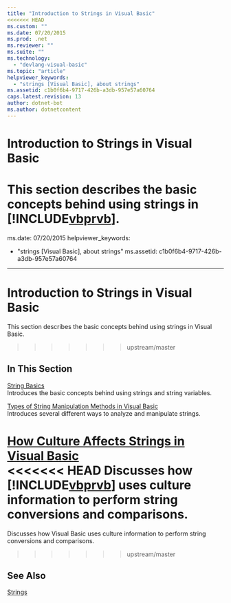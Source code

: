 ```yaml
---
title: "Introduction to Strings in Visual Basic"
<<<<<<< HEAD
ms.custom: ""
ms.date: 07/20/2015
ms.prod: .net
ms.reviewer: ""
ms.suite: ""
ms.technology: 
  - "devlang-visual-basic"
ms.topic: "article"
helpviewer_keywords: 
  - "strings [Visual Basic], about strings"
ms.assetid: c1b0f6b4-9717-426b-a3db-957e57a60764
caps.latest.revision: 13
author: dotnet-bot
ms.author: dotnetcontent
---
```

# Introduction to Strings in Visual Basic
This section describes the basic concepts behind using strings in [!INCLUDE[vbprvb](~/includes/vbprvb-md.md)].  
=======
ms.date: 07/20/2015
helpviewer_keywords: 
  - "strings [Visual Basic], about strings"
ms.assetid: c1b0f6b4-9717-426b-a3db-957e57a60764
---
# Introduction to Strings in Visual Basic
This section describes the basic concepts behind using strings in Visual Basic.  
>>>>>>> upstream/master
  
## In This Section  
 [String Basics](../../../../visual-basic/programming-guide/language-features/strings/string-basics.md)  
 Introduces the basic concepts behind using strings and string variables.  
  
 [Types of String Manipulation Methods in Visual Basic](../../../../visual-basic/programming-guide/language-features/strings/types-of-string-manipulation-methods.md)  
 Introduces several different ways to analyze and manipulate strings.  
  
 [How Culture Affects Strings in Visual Basic](../../../../visual-basic/programming-guide/language-features/strings/how-culture-affects-strings.md)  
<<<<<<< HEAD
 Discusses how [!INCLUDE[vbprvb](~/includes/vbprvb-md.md)] uses culture information to perform string conversions and comparisons.  
=======
 Discusses how Visual Basic uses culture information to perform string conversions and comparisons.  
>>>>>>> upstream/master
  
## See Also  
 [Strings](../../../../visual-basic/programming-guide/language-features/strings/index.md)
